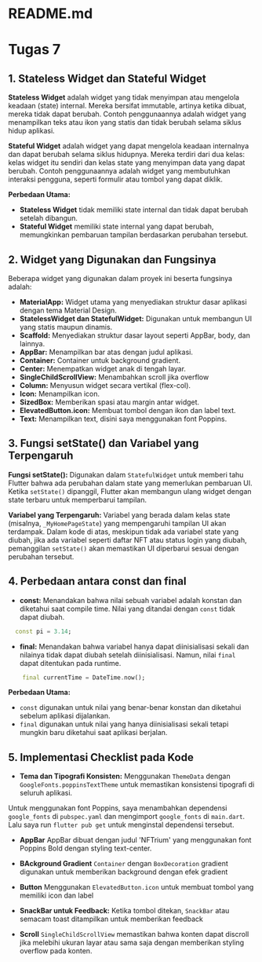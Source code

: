 # README.md

# Tugas 7

## 1. Stateless Widget dan Stateful Widget

**Stateless Widget** adalah widget yang tidak menyimpan atau mengelola keadaan (state) internal. Mereka bersifat immutable, artinya ketika dibuat, mereka tidak dapat berubah. Contoh penggunaannya adalah widget yang menampilkan teks atau ikon yang statis dan tidak berubah selama siklus hidup aplikasi.

**Stateful Widget** adalah widget yang dapat mengelola keadaan internalnya dan dapat berubah selama siklus hidupnya. Mereka terdiri dari dua kelas: kelas widget itu sendiri dan kelas state yang menyimpan data yang dapat berubah. Contoh penggunaannya adalah widget yang membutuhkan interaksi pengguna, seperti formulir atau tombol yang dapat diklik.

**Perbedaan Utama:**
- **Stateless Widget** tidak memiliki state internal dan tidak dapat berubah setelah dibangun.
- **Stateful Widget** memiliki state internal yang dapat berubah, memungkinkan pembaruan tampilan berdasarkan perubahan tersebut.

## 2. Widget yang Digunakan dan Fungsinya

Beberapa widget yang digunakan dalam proyek ini beserta fungsinya adalah:

- **MaterialApp:** Widget utama yang menyediakan struktur dasar aplikasi dengan tema Material Design.
- **StatelessWidget dan StatefulWidget:** Digunakan untuk membangun UI yang statis maupun dinamis.
- **Scaffold:** Menyediakan struktur dasar layout seperti AppBar, body, dan lainnya.
- **AppBar:** Menampilkan bar atas dengan judul aplikasi.
- **Container:** Container untuk background gradient.
- **Center:** Menempatkan widget anak di tengah layar.
- **SingleChildScrollView:** Menambahkan scroll jika overflow
- **Column:** Menyusun widget secara vertikal (flex-col).
- **Icon:** Menampilkan icon.
- **SizedBox:** Memberikan spasi atau margin antar widget.
- **ElevatedButton.icon:** Membuat tombol dengan ikon dan label text.
- **Text:** Menampilkan text, disini saya menggunakan font Poppins.

## 3. Fungsi setState() dan Variabel yang Terpengaruh

**Fungsi setState():** Digunakan dalam `StatefulWidget` untuk memberi tahu Flutter bahwa ada perubahan dalam state yang memerlukan pembaruan UI. Ketika `setState()` dipanggil, Flutter akan membangun ulang widget dengan state terbaru untuk memperbarui tampilan.

**Variabel yang Terpengaruh:** Variabel yang berada dalam kelas state (misalnya, `_MyHomePageState`) yang mempengaruhi tampilan UI akan terdampak. Dalam kode di atas, meskipun tidak ada variabel state yang diubah, jika ada variabel seperti daftar NFT atau status login yang diubah, pemanggilan `setState()` akan memastikan UI diperbarui sesuai dengan perubahan tersebut.

## 4. Perbedaan antara const dan final
- **const:** Menandakan bahwa nilai sebuah variabel adalah konstan dan diketahui saat compile time. Nilai yang ditandai dengan `const` tidak dapat diubah.
```dart
  const pi = 3.14; 
```
- **final:** Menandakan bahwa variabel hanya dapat diinisialisasi sekali dan nilainya tidak dapat diubah setelah diinisialisasi. Namun, nilai `final` dapat ditentukan pada runtime.

```dart
    final currentTime = DateTime.now(); 
```

**Perbedaan Utama:**
- `const` digunakan untuk nilai yang benar-benar konstan dan diketahui sebelum aplikasi dijalankan.
- `final` digunakan untuk nilai yang hanya diinisialisasi sekali tetapi mungkin baru diketahui saat aplikasi berjalan.

## 5. Implementasi Checklist pada Kode

- **Tema dan Tipografi Konsisten:** Menggunakan `ThemeData` dengan `GoogleFonts.poppinsTextTheme` untuk memastikan konsistensi tipografi di seluruh aplikasi.

Untuk menggunakan font Poppins, saya menambahkan dependensi `google_fonts` di `pubspec.yaml` dan mengimport `google_fonts` di `main.dart`. Lalu saya run `flutter pub get` untuk menginstal dependensi tersebut.


- **AppBar** AppBar dibuat dengan judul 'NFTrium' yang menggunakan font Poppins Bold dengan styling text-center.

- **BAckground Gradient** `Container` dengan `BoxDecoration` gradient digunakan untuk memberikan background dengan efek gradient

- **Button** Menggunakan `ElevatedButton.icon` untuk membuat tombol yang memiliki icon dan label

- **SnackBar untuk Feedback:** Ketika tombol ditekan, `SnackBar` atau semacam toast ditampilkan untuk memberikan feedback

- **Scroll** `SingleChildScrollView` memastikan bahwa konten dapat discroll jika melebihi ukuran layar atau sama saja dengan memberikan styling overflow pada konten.


